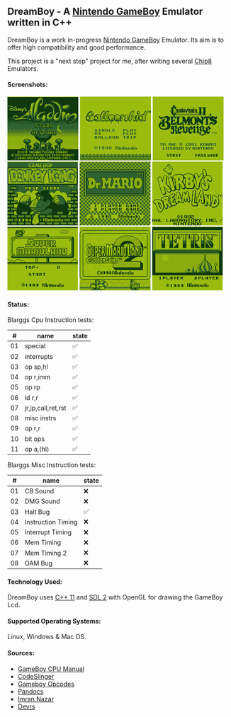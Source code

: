 ## DreamBoy - A [Nintendo GameBoy](https://en.wikipedia.org/wiki/Game_Boy) Emulator written in C++

DreamBoy is a work in-progress [Nintendo GameBoy](https://en.wikipedia.org/wiki/Game_Boy) Emulator. Its aim is to offer high compatibility and good performance. 

This project is a "next step" project for me, after writing several [Chip8](https://en.wikipedia.org/wiki/CHIP-8) Emulators.

#### Screenshots:

![Aladdin](./screenshots/Aladdin.png) ![Balloon Kid](./screenshots/Balloon_Kid.png) ![Castlevania II](./screenshots/Castlevania_II.png)
![Donkey Kong](./screenshots/Donkey_Kong.png) ![Dr Mario](./screenshots/Dr_Mario.png) ![Kirbys Dreamland](./screenshots/Kirbys_Dreamland.png) 
![Super Mario Land](./screenshots/Super_Mario_Land.png) ![Super Mario Land II](./screenshots/Super_Mario_Land_II.png) ![Tetris](./screenshots/Tetris.png) 

#### Status:

Blarggs Cpu Instruction tests:

|#|name|state|
|-|-|-|
|01|special|:white_check_mark:|
|02|interrupts|:white_check_mark:|
|03|op sp,hl|:white_check_mark:|
|04|op r,imm|:white_check_mark:|
|05|op rp|:white_check_mark:|
|06|ld r,r|:white_check_mark:|
|07|jr,jp,call,ret,rst|:white_check_mark:|
|08|misc instrs|:white_check_mark:|
|09|op r,r|:white_check_mark:|
|10|bit ops|:white_check_mark:|
|11|op a,(hl)|:white_check_mark:|

Blarggs Misc Instruction tests:

|#|name|state|
|-|-|-|
|01|CB Sound|:x:|
|02|DMG Sound|:x:|
|03|Halt Bug|:white_check_mark:|
|04|Instruction Timing|:x:|
|05|Interrupt Timing|:x:|
|06|Mem Timing|:x:|
|07|Mem Timing 2|:x:|
|08|OAM Bug|:x:|

#### Technology Used:

DreamBoy uses [C++ 11](https://en.wikipedia.org/wiki/C%2B%2B11) and [SDL 2](https://www.libsdl.org/download-2.0.php) with OpenGL for drawing the GameBoy Lcd.

#### Supported Operating Systems:

Linux, Windows & Mac OS.

#### Sources:

- [GameBoy CPU Manual](http://www.codeslinger.co.uk/pages/projects/gameboy/files/GB.pdf)
- [CodeSlinger](http://www.codeslinger.co.uk/pages/projects/gameboy/beginning.html)
- [Gameboy Opcodes](http://pastraiser.com/cpu/gameboy/gameboy_opcodes.html)
- [Pandocs](http://bgb.bircd.org/pandocs.htm)
- [Imran Nazar](http://imrannazar.com/GameBoy-Emulation-in-JavaScript:-Memory)
- [Devrs](http://www.devrs.com/gb/files/opcodes.html)